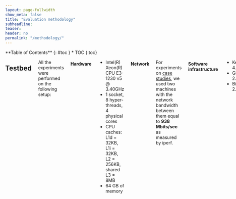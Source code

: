 ```yaml
---
layout: page-fullwidth
show_meta: false
title: "Evaluation methodology"
subheadline:
teaser:
header: no
permalink: "/methodology/"
---
```


<div class="row">
<div class="medium-4 medium-push-8 columns" markdown="1">
<div class="panel radius" markdown="1">
**Table of Contents**
{: #toc }
*  TOC
{:toc}
</div>
</div><!-- /.medium-4.columns -->



<div class="medium-8 medium-pull-4 columns" markdown="1">

## Testbed

All the experiments were performed on the following setup:

#### Hardware

* Intel(R) Xeon(R) CPU E3-1230 v5 @ 3.40GHz
* 1 socket, 8 hyper-threads, 4 physical cores
* CPU caches: L1d = 32KB, L1i = 32KB, L2 = 256KB, shared L3 = 8MB
* 64 GB of memory

#### Network

For experiments on [case studies](/case-studies), we used two machines with the network bandwidth between them equal to **938 Mbits/sec** as measured by iperf.


#### Software infrastructure

* Kernel: 4.4.0
* GLibC: 2.21
* Binutils: 2.26.1

#### Compilers

* GCC:
    * Version: 6.1.0
    * Configuration flags:

```
--enable-languages=c,c++ --enable-libmpx --enable-multilib --with-system-zlib
```

* ICC:
    * Version: 17.0.0
* Clang/LLVM (AddressSanitizer):
    * Version: 3.8.0
    * Configuration flags (LLVM):

```
-G "Unix Makefiles" -DCMAKE_BUILD_TYPE="Release" -DLLVM_TARGETS_TO_BUILD="X86"
```

* Clang/LLVM (SoftBound):
    * [Source](https://github.com/santoshn/softboundcets-34)
    * Version: 3.4.0
    * Configuration flags:

```
--enable-optimized --disable-bindings
```

{% include alert text='Note that SoftBound provides spatial *and* temporal protection (MPX provides *only spatial* protection). This is the default behavior, controlled by a special macro flag. [We could not change this flag to provide only spatial support](https://github.com/santoshn/softboundcets-3.8.0/issues/4#issuecomment-226493154) (the question concerns version 3.8.0 but applies to 3.4.0).' %}

* Clang/LLVM (SAFECode):
    * [Source](http://safecode.cs.illinois.edu/downloads.html)
    * Version: 3.2.0
    * Configuration flags:

```
-G "Unix Makefiles" -DCMAKE_BUILD_TYPE="Release" -DLLVM_TARGETS_TO_BUILD="X86"
```

<small markdown="1">[Up to table of contents](#toc)</small>
{: .text-right }
---


## Measurement tools

We've used the following tools for measurements:

* [perf stat](https://perf.wiki.kernel.org/index.php/Tutorial). Our main tool used to measure all CPU-related parameters. Full list includes:

```
-e cycles,instructions,instructions:u,instructions:k
-e branch-instructions,branch-misses
-e dTLB-loads,dTLB-load-misses,dTLB-stores,dTLB-store-misses
-e L1-dcache-loads,L1-dcache-load-misses
-e L1-dcache-stores,L1-dcache-store-misses
-e LLC-loads,LLC-load-misses
-e LLC-store-misses,LLC-stores
```

Not to introduce additional measurement error, we measured these parameters in parts, 8 parameters at a time.

* [time](https://linux.die.net/man/1/time). Since `perf` does not provide capabilities for measuring physical memory consumption of a process, we used `time --verbose` and collected maximum resident set size.
* [Intel Pin](https://software.intel.com/en-us/articles/pin-a-dynamic-binary-instrumentation-tool). To gather MPX instruction statistics, we developed a Pin tool. Full code of our instrumentation can be found in the [repository](https://github.com/OleksiiOleksenko/mpx_evaluation/tree/dev/install/compilers/pintool).

<small markdown="1">[Up to table of contents](#toc)</small>
{: .text-right }
---

## Benchmarks

We used three benchmark suits in our evaluation: [PARSEC 3.0](http://parsec.cs.princeton.edu/), [Phoenix 2.0](https://github.com/kozyraki/phoenix/tree/master/sample_apps) and [SPEC CPU 2006](https://www.spec.org/cpu2006/).
To remove some of the previously found bugs, we applied [a patch to SPEC suite](https://github.com/google/sanitizers/blob/master/address-sanitizer/spec/spec2006-asan.patch).
Also, during our work, we found and [fixed a set of bugs in them ](/usability#usabilitytable).

All the benchmarks were compiled together with the libraries they depend upon (except `raytrace` from PARSEC which requires X11 libraries).

<small markdown="1">[Up to table of contents](#toc)</small>
{: .text-right }
---

## Build types

#### GCC implementation of MPX

Compiler flags:

```
-fcheck-pointer-bounds -mmpx
```

Linker flags:

```
-lmpx -lmpxwrappers
```

Environment variables:

```sh
CHKP_RT_BNDPRESERVE="0"  # support of legacy code, i.e. libraries
CHKP_RT_MODE="stop"
CHKP_RT_VERBOSE="0"
CHKP_RT_PRINT_SUMMARY="0"
```

Subtypes:

* disabled bounds narrowing:

```
-fno-chkp-narrow-bounds
```
* protecting only memory writes, not reads:

```
-fno-chkp-check-read
```

#### ICC implementation of MPX

Compiler flags:

```
-check-pointers-mpx=rw
```

Linker flags:

```
-lmpx
```

Environment variables:

```sh
CHKP_RT_BNDPRESERVE="0"  # support of legacy code, i.e. libraries
CHKP_RT_MODE="stop"
CHKP_RT_VERBOSE="0"
CHKP_RT_PRINT_SUMMARY="0"
```

Subtypes:

* disabled bounds narrowing:

```
-no-check-pointers-narrowing
```
* protecting only memory writes, not reads:

```sh
-check-pointers-mpx=write
# instead of
-check-pointers-mpx=rw
```


#### AddressSanitizer (both GCC and Clang)

Compiler flags:

```
-fsanitize=address
```

Environment variables:

```sh
ASAN_OPTIONS="verbosity=0:\
detect_leaks=false:\
print_summary=true:\
halt_on_error=true:\
poison_heap=true:\
alloc_dealloc_mismatch=0:\
new_delete_type_mismatch=0"
```

Subtype:

* protecting only memory writes, not reads:

```
--param asan-instrument-reads=0
```

#### SoftBound

Compiler flags:

```
-fsoftboundcets -flto -fno-vectorize
```

{% include alert text='As mentioned in the [SoftBound GitHub repo](https://github.com/santoshn/softboundcets-34), "LLVM/clang-3.4 introduces vectorization instructions [...], SoftBoundCETS still does not handle these instructions. If you see false violations, use -fno-vectorize in your flags to avoid memory safety violations".' %}


Linker flags:

```
-lm -lrt
```

#### SAFECode

Compiler flags:

```
-fmemsafety -g -fmemsafety-terminate -stack-protector=1
```

<small markdown="1">[Up to table of contents](#toc)</small>
{: .text-right }
---

## Experiments

Each program was executed 10 times, and the results were averaged using arithmetic mean.
The mean across different programs in the benchmark suite was calculated using geometric mean.
Geometric mean was also used to calculate the "final" mean across three benchmark suites.

In case of Phoenix, each experiment was additionally preceded by a "dry run" - a run that was not recorded and served a sole purpose of putting the working set into the OS I/O cache.
The goal of this "dry run" was to decrease the variance in the results, since all Phoenix benchmarks are small and "cold" cache might have drastically slowed them down.

We performed the following types of experiments:

* normal: experiments on a single thread (serialized) and with fixed input
* multithreaded: experiments on 2, 4, and 8 threads
* variable inputs: experiments with increasing input size (5 runs, each next one with an input twice bigger than the previous)

The results were checked to fulfill the following criteria:

* application compiled successfully
* application run successfully (with zero exit code)
* the output is equal to the output of non-protected application (if it is deterministic)

Values of coefficient of variation (CV) are presented in the following table:

| Experiment            | Average CV, % | Maximum CV, % |
|:----------------------|--------------:|--------------:|
| Phoenix               | 0.34          | 3.87          |
| PARSEC                | 0.28          | 3.75          |
| SPEC                  | 0.41          | 3.96          |
| **All**               | **0.35**      | **3.96**      |


<small markdown="1">[Up to table of contents](#toc)</small>
{: .text-right }
